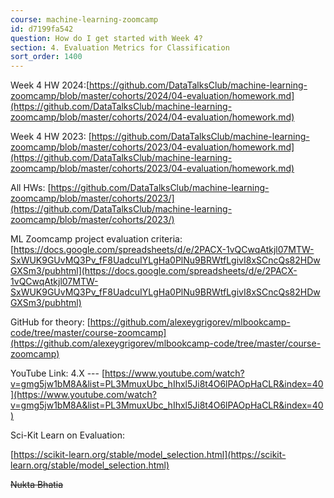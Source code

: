 ```yaml
---
course: machine-learning-zoomcamp
id: d7199fa542
question: How do I get started with Week 4?
section: 4. Evaluation Metrics for Classification
sort_order: 1400
---
```


Week 4 HW 2024:[https://github.com/DataTalksClub/machine-learning-zoomcamp/blob/master/cohorts/2024/04-evaluation/homework.md](https://github.com/DataTalksClub/machine-learning-zoomcamp/blob/master/cohorts/2024/04-evaluation/homework.md)

Week 4 HW 2023: [https://github.com/DataTalksClub/machine-learning-zoomcamp/blob/master/cohorts/2023/04-evaluation/homework.md](https://github.com/DataTalksClub/machine-learning-zoomcamp/blob/master/cohorts/2023/04-evaluation/homework.md)

All HWs: [https://github.com/DataTalksClub/machine-learning-zoomcamp/blob/master/cohorts/2023/](https://github.com/DataTalksClub/machine-learning-zoomcamp/blob/master/cohorts/2023/)

ML Zoomcamp project evaluation criteria: [https://docs.google.com/spreadsheets/d/e/2PACX-1vQCwqAtkjl07MTW-SxWUK9GUvMQ3Pv_fF8UadcuIYLgHa0PlNu9BRWtfLgivI8xSCncQs82HDwGXSm3/pubhtml](https://docs.google.com/spreadsheets/d/e/2PACX-1vQCwqAtkjl07MTW-SxWUK9GUvMQ3Pv_fF8UadcuIYLgHa0PlNu9BRWtfLgivI8xSCncQs82HDwGXSm3/pubhtml)

GitHub for theory: [https://github.com/alexeygrigorev/mlbookcamp-code/tree/master/course-zoomcamp](https://github.com/alexeygrigorev/mlbookcamp-code/tree/master/course-zoomcamp)

YouTube Link: 4.X --- [https://www.youtube.com/watch?v=gmg5jw1bM8A&list=PL3MmuxUbc_hIhxl5Ji8t4O6lPAOpHaCLR&index=40](https://www.youtube.com/watch?v=gmg5jw1bM8A&list=PL3MmuxUbc_hIhxl5Ji8t4O6lPAOpHaCLR&index=40)

Sci-Kit Learn on Evaluation:

[https://scikit-learn.org/stable/model_selection.html](https://scikit-learn.org/stable/model_selection.html)

~~Nukta Bhatia~~

